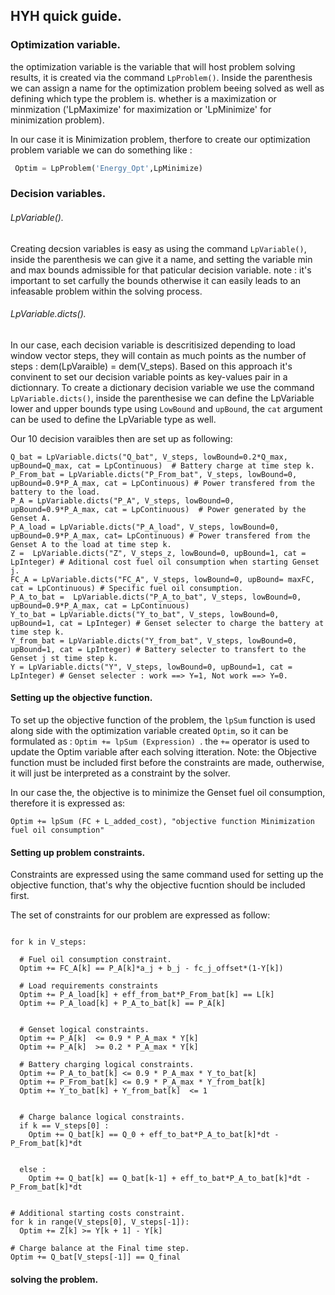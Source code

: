 ## HYH quick guide.

### Optimization variable. 

the optimization variable is the variable that will host problem solving results, it is created via the command ```LpProblem()```. Inside the parenthesis we can assign a name for the optimization problem beeing solved as well as defining which type the problem is. whether is a maximization or minmization ('LpMaximize' for maximization or 'LpMinimize' for minimization problem). 

In our case it is Minimization problem, therfore to create our optimization problem variable we can do something like : 

```python 
 Optim = LpProblem('Energy_Opt',LpMinimize)
```


### Decision variables. 

###### LpVariable(). 
Creating decsion variables is easy as using the command ```LpVariable()```, inside the parenthesis we can give it a name, and setting the variable min and max bounds admissible for that paticular decision variable.
note : it's important to set carfully the bounds otherwise it can easily leads to an infeasable problem within the solving process.  

###### LpVariable.dicts().
In our case, each decision variable is descritisized depending to load window vector steps, they will contain as much points as the number of steps : dem(LpVaraible) = dem(V_steps). Based on this approach it's convinent to set our decision variable points as key-values pair in a dictionnary. To create a dictionary decision variable we use the command ``LpVariable.dicts()``, inside the parenthesise we can define the LpVariable lower and upper bounds type using ``LowBound`` and ``upBound``, the ``cat`` argument can be used to define the LpVariable type as well. 

Our 10 decision varaibles then are set up as following: 

```
Q_bat = LpVariable.dicts("Q_bat", V_steps, lowBound=0.2*Q_max, upBound=Q_max, cat = LpContinuous)  # Battery charge at time step k.
P_From_bat = LpVariable.dicts("P_From_bat", V_steps, lowBound=0, upBound=0.9*P_A_max, cat = LpContinuous) # Power transfered from the battery to the load.
P_A = LpVariable.dicts("P_A", V_steps, lowBound=0, upBound=0.9*P_A_max, cat = LpContinuous)  # Power generated by the Genset A.
P_A_load = LpVariable.dicts("P_A_load", V_steps, lowBound=0, upBound=0.9*P_A_max, cat= LpContinuous) # Power transfered from the Genset A to the load at time step k.
Z =  LpVariable.dicts("Z", V_steps_z, lowBound=0, upBound=1, cat = LpInteger) # Aditional cost fuel oil consumption when starting Genset j.
FC_A = LpVariable.dicts("FC_A", V_steps, lowBound=0, upBound= maxFC, cat = LpContinuous) # Specific fuel oil consumption.
P_A_to_bat =  LpVariable.dicts("P_A_to_bat", V_steps, lowBound=0, upBound=0.9*P_A_max, cat = LpContinuous) 
Y_to_bat = LpVariable.dicts("Y_to_bat", V_steps, lowBound=0, upBound=1, cat = LpInteger) # Genset selecter to charge the battery at time step k. 
Y_from_bat = LpVariable.dicts("Y_from_bat", V_steps, lowBound=0, upBound=1, cat = LpInteger) # Battery selecter to transfert to the Genset j st time step k.
Y = LpVariable.dicts("Y", V_steps, lowBound=0, upBound=1, cat = LpInteger) # Genset selecter : work ==> Y=1, Not work ==> Y=0. 
```

#### Setting up the objective function.

To set up the objective function of the problem, the ``lpSum`` function is used along side with the optimization variable created ``Optim``, so it can be formulated as : ``Optim += lpSum (Expression) ``. the ``+=`` operator is used to update the Optim variable after each solving itteration. Note: the Objective function must be included first before the constraints are made, outherwise, it will just be interpreted as a constraint by the solver. 

In our case the, the objective is to minimize the Genset fuel oil consumption, therefore it is expressed as: 

```
Optim += lpSum (FC + L_added_cost), "objective function Minimization fuel oil consumption" 
```


#### Setting up problem constraints. 

Constraints are expressed using the same command used for setting up the objective function, that's why the objective fucntion should be included first. 

The set of constraints for our problem are expressed as follow:

```

for k in V_steps:

  # Fuel oil consumption constraint.
  Optim += FC_A[k] == P_A[k]*a_j + b_j - fc_j_offset*(1-Y[k]) 

  # Load requirements constraints
  Optim += P_A_load[k] + eff_from_bat*P_From_bat[k] == L[k]  
  Optim += P_A_load[k] + P_A_to_bat[k] == P_A[k] 


  # Genset logical constraints.
  Optim += P_A[k]  <= 0.9 * P_A_max * Y[k]
  Optim += P_A[k]  >= 0.2 * P_A_max * Y[k]

  # Battery charging logical constraints.
  Optim += P_A_to_bat[k] <= 0.9 * P_A_max * Y_to_bat[k]
  Optim += P_From_bat[k] <= 0.9 * P_A_max * Y_from_bat[k]
  Optim += Y_to_bat[k] + Y_from_bat[k]  <= 1
  

  # Charge balance logical constraints.
  if k == V_steps[0] : 
    Optim += Q_bat[k] == Q_0 + eff_to_bat*P_A_to_bat[k]*dt - P_From_bat[k]*dt


  else :   
    Optim += Q_bat[k] == Q_bat[k-1] + eff_to_bat*P_A_to_bat[k]*dt - P_From_bat[k]*dt

    
# Additional starting costs constraint.
for k in range(V_steps[0], V_steps[-1]): 
  Optim += Z[k] >= Y[k + 1] - Y[k] 
  
# Charge balance at the Final time step.
Optim += Q_bat[V_steps[-1]] == Q_final
```





#### solving the problem. 

